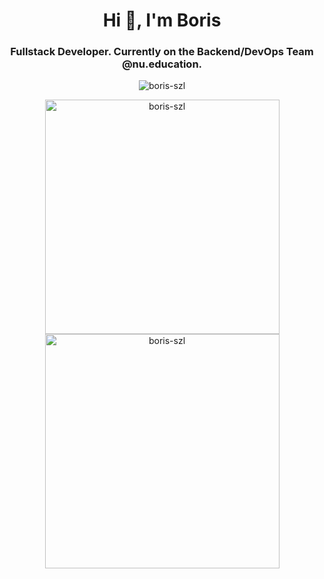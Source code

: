 <h1 align="center">Hi 👋, I'm Boris</h1>
<h3 align="center">Fullstack Developer. Currently on the Backend/DevOps Team @nu.education.</h3>

<p align="middle">
  <a href="https://github.com/ryo-ma/github-profile-trophy"></a>
  <img src="https://github-profile-trophy.vercel.app/?username=boris-szl" alt="boris-szl"/>
</p>
<p align="middle">
  <img src="https://github-readme-streak-stats.herokuapp.com/?user=boris-szl&" alt="boris-szl" width="375"/>
  <img src="https://github-readme-stats.vercel.app/api?username=boris-szl&show_icons=true&locale=en" alt="boris-szl" width="375" />
</p>

